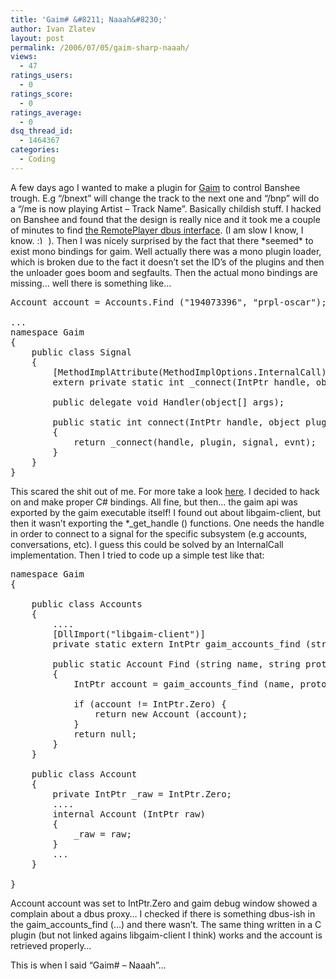 ```yaml
---
title: 'Gaim# &#8211; Naaah&#8230;'
author: Ivan Zlatev
layout: post
permalink: /2006/07/05/gaim-sharp-naaah/
views:
  - 47
ratings_users:
  - 0
ratings_score:
  - 0
ratings_average:
  - 0
dsq_thread_id:
  - 1464367
categories:
  - Coding
---
```

A few days ago I wanted to make a plugin for [Gaim][1] to control Banshee trough. E.g &#8220;/bnext&#8221; will change the track to the next one and &#8220;/bnp&#8221; will do a &#8220;/me is now playing Artist &#8211; Track Name&#8221;. Basically childish stuff. I hacked on Banshee and found that the design is really nice and it took me a couple of minutes to find [the RemotePlayer dbus interface][2]. (I am slow I know, I know. <img src="http://ivanz.com/wp-includes/images/smilies/simple-smile.png" alt=":)" class="wp-smiley" style="height: 1em; max-height: 1em;" /> ). Then I was nicely surprised by the fact that there \*seemed\* to exist mono bindings for gaim. Well actually there was a mono plugin loader, which is broken due to the fact it doesn&#8217;t set the ID&#8217;s of the plugins and then the unloader goes boom and segfaults. Then the actual mono bindings are missing&#8230; well there is something like&#8230;

<pre lang="csharp">Account account = Accounts.Find ("194073396", "prpl-oscar");

...
namespace Gaim
{
	public class Signal
	{
		[MethodImplAttribute(MethodImplOptions.InternalCall)]
		extern private static int _connect(IntPtr handle, object plugin, string signal, object evnt);
		
		public delegate void Handler(object[] args);
		
		public static int connect(IntPtr handle, object plugin, string signal, object evnt)
		{
			return _connect(handle, plugin, signal, evnt);
		}
	}
}</pre>

This scared the shit out of me. For more take a look [here][3]. I decided to hack on and make proper C# bindings. All fine, but then&#8230; the gaim api was exported by the gaim executable itself! I found out about libgaim-client, but then it wasn&#8217;t exporting the *\_get\_handle () functions. One needs the handle in order to connect to a signal for the specific subsystem (e.g accounts, conversations, etc). I guess this could be solved by an InternalCall implementation. Then I tried to code up a simple test like that:

<pre lang="csharp">namespace Gaim
{
	
	public class Accounts
	{
		....
		[DllImport("libgaim-client")]
		private static extern IntPtr gaim_accounts_find (string name, string protocolID);
		
		public static Account Find (string name, string protocolID)
		{
			IntPtr account = gaim_accounts_find (name, protocolID);
			
			if (account != IntPtr.Zero) {
				return new Account (account);
			}
			return null;
		}
	}

	public class Account
	{
		private IntPtr _raw = IntPtr.Zero;
		....
		internal Account (IntPtr raw)
		{
			_raw = raw;
		}
		...
	}

}</pre>

Account account was set to IntPtr.Zero and gaim debug window showed a complain about a dbus proxy&#8230; I checked if there is something dbus-ish in the gaim\_accounts\_find (&#8230;) and there wasn&#8217;t. The same thing written in a C plugin (but not linked agains libgaim-client I think) works and the account is retrieved properly&#8230;

This is when I said &#8220;Gaim# &#8211; Naaah&#8221;&#8230;

 [1]: http://gaim.sf.net
 [2]: http://cvs.gnome.org/viewcvs/*checkout*/banshee/src/RemotePlayer.cs?rev=1.9
 [3]: http://svn.sourceforge.net/viewcvs.cgi/gaim/trunk/plugins/mono